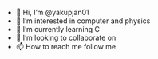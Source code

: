 - 👋 Hi, I’m @yakupjan01
- 👀 I’m interested in computer and physics
- 🌱 I’m currently learning C
- 💞️ I’m looking to collaborate on 
- 📫 How to reach me follow me

<!---
yakupjan01/yakupjan01 is a ✨ special ✨ repository because its `README.md` (this file) appears on your GitHub profile.
You can click the Preview link to take a look at your changes.
--->
